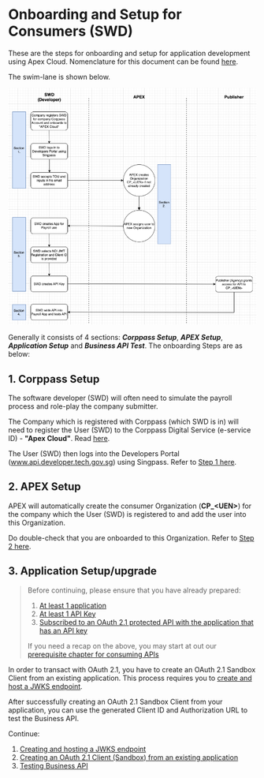 # Onboarding and Setup for Consumers (SWD)

These are the steps for onboarding and setup for application development using Apex Cloud. Nomenclature for this document can be found [here](sections/oauth/nomenclature.md).

The swim-lane is shown below.

![swd-onboarding-swimlane](_assets/swd-onboarding-swimlane.png)

Generally it consists of 4 sections: **_Corppass Setup_**, **_APEX Setup_**, **_Application Setup_** and **_Business API Test_**. The onboarding Steps are as below:

## 1. Corppass Setup

The software developer (SWD) will often need to simulate the payroll process and role-play the company submitter.

The Company which is registered with Corppass (which SWD is in) will need to register the User (SWD) to the Corppass Digital Service (e-service ID) - **"Apex Cloud"**. Read [here](sections/onboarding/corppass.md).

The User (SWD) then logs into the Developers Portal (www.api.developer.tech.gov.sg) using Singpass. Refer to [Step 1 here](sections/onboarding/corppass.md).

## 2. APEX Setup

APEX will automatically create the consumer Organization (**CP\_\<UEN\>**) for the company which the User (SWD) is registered to and add the user into this Organization.

Do double-check that you are onboarded to this Organization. Refer to [Step 2 here](sections/onboarding/corppass.md).

## 3. Application Setup/upgrade

> Before continuing, please ensure that you have already prepared:
>
> 1. [At least 1 application](/sections/consuming/create-application.md)
> 1. [At least 1 API Key](/sections/consuming/api-keys.md)
> 1. [Subscribed to an OAuth 2.1 protected API with the application that has an API key](/sections/consuming/subscribe-api.md)
>
> If you need a recap on the above, you may start at out our [prerequisite chapter for consuming APIs](/sections/consuming/introduction.md)

<!-- The SWD can browse APIs [here](https://docs.developer.tech.gov.sg/docs/apex-cloud-user-guide/docs/dev/browse-api). -->

<!-- The SWD will then create the Application in the Developers Portal (Read [here]), and request access to the API (Read [here](https://docs.developer.tech.gov.sg/docs/apex-cloud-user-guide/docs/dev/consume-api?id=consume-apis)). The Publisher may at this point have to approve your API request. -->
 <!-- (Read [here](https://docs.developer.tech.gov.sg/docs/apex-cloud-user-guide/docs/dev/oauth)) -->
In order to transact with OAuth 2.1, you have to create an OAuth 2.1 Sandbox Client from an existing application. This process requires you to [create and host a JWKS endpoint](sections/oauth/create-jwks-endpoint.md).

After successfully creating an OAuth 2.1 Sandbox Client from your application, you can use the generated Client ID and Authorization URL to test the Business API.
<!-- The SWD will also ensure that the API Key for the business API is created. Read [here](sections/consuming/api-key). -->

Continue:

1. [Creating and hosting a JWKS endpoint](sections/oauth/create-jwks-endpoint.md)
2. [Creating an OAuth 2.1 Client (Sandbox) from an existing application](sections/oauth/client.md)
3. [Testing Business API](sections/oauth/api-test.md)

<!-- ## 4. Business API Test

The Publisher API Specs can usually be found [here](https://docs.developer.tech.gov.sg/docs/apex-cloud-user-guide/docs/dev/browse-api) (or if not, contact the Publisher directly).

The Authorization Code Flow is detailed [here](sections/oauth/authz-token).

The Business API request through APEX requires these additional headers below.

| Headers       | Definition                                                |
| ------------- | --------------------------------------------------------- |
| Authorization | Authorization Token obtained from Authorization Code flow |
| x-apex-apikey | API Key of your application obtained from Step 3 above    | -->
